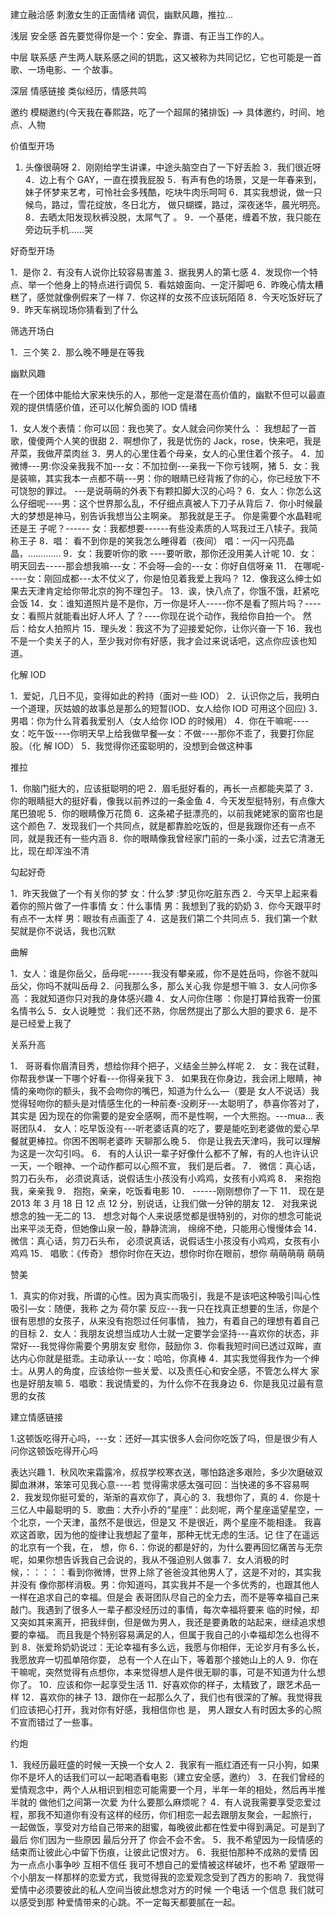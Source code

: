 建立融洽感
	刺激女生的正面情绪 调侃，幽默风趣，推拉...

浅层 安全感
	首先要觉得你是一个：安全、靠谱、有正当工作的人。
	
中层 联系感
	产生两人联系感之间的钥匙，这又被称为共同记忆，它也可能是一首歌、一场电影、一
个故事。

深层 情感链接
	类似经历，情感共鸣

邀约
	模糊邀约(今天我在春熙路，吃了一个超屌的猪排饭) --> 具体邀约，时间、地点、人物


价值型开场

1. 头像很萌呀
2．刚刚给学生讲课，中途头脑空白了一下好丢脸
3．我们很近呀
4．边上有个 GAY，一直在摸我屁股
5．有声有色的场景，又是一年春来到，妹子怀梦来艺考，可怜社会多残酷，吃块牛肉乐呵呵
6．其实我想说，做一只候鸟，路过，雪花绽放，冬日北方， 做只蝴蝶，路过，深夜迷华，晨光明亮。
8．去晒太阳发现秋裤没脱，太屌气了 。
9．一个基佬，缠着不放，我只能在旁边玩手机……哭


好奇型开场

1．是你
2．有没有人说你比较容易害羞
3．据我男人的第七感
4．发现你一个特点、举一个他身上的特点进行调侃
5．看姑娘面向、一定汗脚吧
6．昨晚心情太糟糕了，感觉就像例假来了一样
7．你这样的女孩不应该玩陌陌
8．今天吃饭好玩了
9．昨天车祸现场你猜看到了什么


筛选开场白

1．三个笑
2．那么晚不睡是在等我



幽默风趣

在一个团体中能给大家来快乐的人，那他一定是潜在高价值的，幽默不但可以最直观的提供情感价值，还可以化解负面的 IOD 情绪

1．女人发个表情：你可以回：我也笑了。女人就会问你笑什么 ： 我想起了一首歌，傻傻两个人笑的很甜
2．啊想你了，我是忧伤的 Jack，rose，快来吧，我是芹菜，我做芹菜肉丝
3．男人的心里住着个母亲，女人的心里住着个孩子。
4．加微博---男:你没亲我我不加---女：不加拉倒---亲我一下你亏钱啊，猪
5．女：我是装嘛，其实我本一点都不萌---男：你的眼睛已经背叛了你的心，你已经放下不可饶恕的罪过。
---是说萌萌的外表下有颗扣脚大汉的心吗？
6．女人：你怎么这么仔细呢----男：这个世界那么乱，不仔细点真被人下刀子从背后
7．你小时候最大的梦想是神马，别告诉我想当公主啊亲。 那我就是王子。 你是需要个水晶鞋呢还是王
子呢？------ 女：我都想要------有些没素质的人骂我过王八犊子。我简称王子
8．唱： 看不到你是的笑我怎么睡得着（夜间）
唱：一闪一闪亮晶晶，………….
9．女：我要听你的歌 ----要听歌，那你还没用美人计呢
10．女：明天回去-----那会想我嘛---女：不会呀—会的---女：你好自信呀亲
11． 在哪呢-----女：刚回成都---太不仗义了，你是怕见着我爱上我吗？
12．像我这么绅士如果去天津肯定给你带北京的狗不理包子。
13．诶，快八点了，你饿不饿，赶紧吃会饭
14．女：谁知道照片是不是你，万一你是坏人-----你不是看了照片吗？----女：看照片就能看出好人坏人
了？----你现在说个动作，我给你自拍一个。 然后：给女人拍照片
15．理头发：我这不为了迎接爱妃你，让你兴奋一下
16．我也不是一个卖关子的人，至少我对你有好感，我才会过来说话吧，这点你应该也知道。

化解 IOD

1．爱妃，几日不见，变得如此的矜持（面对一些 IOD）
2．认识你之后，我明白一个道理，灰姑娘的故事总是那么的短暂(IOD、女人给你 IOD 可用这个回应)
3．男唱：你为什么背着我爱别人（女人给你 IOD 的时候用）
4．你在干嘛呢----女：吃午饭----你明天早上给我做早餐—女：不做----那你不乖了，我要打你屁股。（化
解 IOD）
5．我觉得你还蛮聪明的，没想到会做这种事


推拉

1．你脑门挺大的，应该挺聪明的吧
2．眉毛挺好看的，再长一点都能夹菜了
3．你的眼睛挺大的挺好看，像我以前养过的一条金鱼
4．今天发型挺特别，有点像大尾巴狼呢
5．你的眼睛像万花筒
6．这条裙子挺漂亮的，以前我姥姥家的窗帘也是这个颜色
7．发现我们一个共同点，就是都靠脸吃饭的，但是我跟你还有一点不同，就是我还有一些内涵
8．你的眼睛像我曾经家门前的一条小溪，过去它清澈无比，现在却浑浊不清

勾起好奇

1．昨天我做了一个有关你的梦 女：什么梦 :梦见你吃脏东西
2．今天早上起来看着你的照片做了一件事情 女：什么事情 男：我想到了我的奶奶
3．你今天跟平时有点不一太样 男：眼妆有点画歪了
4．这是我们第二个共同点
5．我们第一个默契就是你不说话，我也沉默


曲解

1．女人：谁是你岳父，岳母呢------我没有攀亲戚，你不是姓岳吗，你爸不就叫岳父，你吗不就叫岳母
2．问我那么多，那么关心我 你是想干嘛
3．女人问你多高 ：我就知道你只对我的身体感兴趣
4．女人问你住哪 ：你是打算给我寄一份匿名情书么
5．女人说睡觉 ：我们还不熟，你居然提出了那么大胆的要求
6．是不是已经爱上我了



关系升高

1． 哥哥看你眉清目秀，想给你拜个把子，义结金兰肿么样呢
2． 女：我在试鞋，你帮我参谋一下哪个好看---你得亲我下
3． 如果我在你身边，我会闭上眼睛，神情的亲吻你的额头，我不会吻你的嘴巴，知道为什么么—（要是
女人不说话）我觉得轻吻你的额头是对情感生化的一种前奏-没刷牙---太聪明了，恭喜你答对了，其实是
因为现在的你需要的是安全感啊，而不是性啊，一个大熊抱。---mua…
表哥团队4． 女人：吃早饭没有---听老婆话真的吃了，要是能吃到老婆做的爱心早餐就更棒拉。你困不困啊老婆昨
天聊那么晚
5． 你是让我去天津吗，我可以理解为这是一次勾引吗。
6． 有的人认识一辈子好像什么都不了解，有的人也许认识一天，一个眼神、一个动作都可以心照不宣，
我们是后者。
7． 微信：真心话，剪刀石头布， 必须说真话，说假话生小孩没有小鸡鸡，女孩有小鸡鸡
8． 来抱抱我，亲亲我
9． 抱抱，亲亲，吃饭看电影
10． ------刚刚想你了一下
11． 现在是 2013 年 3 月 18 日 12 点 12 分，别说话，让我们做一分钟的朋友
12． 对我来说想念的独一无二的
13． 想念对每个人来说感觉都是很特别的，对你的想念可能说出来平淡无奇，但她像山泉一般，静静流淌，
绵绵不绝，只能用心慢慢体会
14． 微信：真心话，剪刀石头布， 必须说真话，说假话生小孩没有小鸡鸡，女孩有小鸡鸡
15． 唱歌：《传奇》 想你时你在天边，想你时你在眼前，想你 萌萌萌萌 萌萌


赞美

1．真实的你对我，所谓的心性。因为真实而吸引，我是不是该吧这种吸引叫心性吸引—女：随便，我称
之为 荷尔蒙 反应---我一只在找真正想要的生活，你是个很有思想的女孩子，从来没有抱怨过任何事情，
独力，有着自己的理想有着自己的目标
2．女人：我朋友说想当成功人士就一定要学会坚持---喜欢你的状态，非常好---我觉得你需要个男朋友安
慰你，鼓励你
3．你看我短时间已透过双眸，直达内心你就是挺乖。主动承认---女：哈哈，你真棒
4．其实我觉得我作为一个绅士。从男人的角度，应该给你一些关爱、以及责任心和安全感，不管怎么样大
家也是好朋友嘛
5．唱歌：我说情爱的，为什么你不在我身边
6．你是我见过最有意思的女孩



建立情感链接

1.这顿饭吃得开心吗，---女：还好—其实很多人会问你吃饭了吗，但是很少有人问你这顿饭吃得开心吗

表达兴趣
1．秋风吹来霜露冷，叔叔学校寒衣送，哪怕路途多艰险，多少次磨破双脚血淋淋，笨笨可见我心意----若
觉得需求感太强可回：当快递的多不容易啊
2．我发现你挺可爱的，渐渐的喜欢你了，真心的
3．我想你了，真的
4．你是十三亿人中最聪明的
5．歌曲：大乔小乔的“星座”：此刻呢，两个星座遥望星空，一个北京，一个天津，虽然不是很远，但是又
不是很近，两个星座不能相逢。 我喜欢这首歌，因为他的旋律让我想起了童年，那种无忧无虑的生活。记
住了在遥远的北京有一个我，在， 想，你
6．：你说的都是好的，为什么要再回忆痛苦与无奈呢，如果你想告诉我自己会说的，我从不强迫别人做事
7．女人消极的时候，：：：：：看到你微博，世界上除了爸爸没其他男人了，这是不对的，其实我并没有
像你那样消极。男：你知道吗，其实我并不是一个多优秀的，也跟其他人一样在追求自己的幸福。但是会
表哥团队尽自己的全力去，而不是等幸福自己来敲门。我遇到了很多人一辈子都没经历过的事情，每次幸福将要来
临的时候，却又突如其来离开，把我绊倒，但是做为男人，我还是要勇敢的站起来，继续追求想要的幸福。
而且我是个特别容易满足的人，但属于我自己的小幸福却怎么也得不到
8．张爱玲奶奶说过：无论幸福有多么远，我愿与你相伴，无论岁月有多么长，我愿放弃一切孤单陪你耍，
总有一个人在山下，等着那个接她山上的人
9．你在干嘛呢，突然觉得有点想你，本来觉得想人是件很无聊的事，可是不知道为什么想你了。
10．应该和你一起享受生活
11．好喜欢你的样子，太精致了，跟艺术品一样
12．喜欢你的袜子
13．跟你在一起那么久了，我们也有很深的了解。我觉得我们应该把心打开，我对你有好感，我相信你也
是， 男人跟女人有时因太多的心照不宣而错过了一些事。


约炮

1．我经历最旺盛的时候一天换一个女人
2．我家有一瓶红酒还有一只小狗，如果你不是坏人的话我们可以一起喝酒看电影（建立安全感，邀约）
3．在我们曾经的爱情观念中，两个人从相识到相恋可能需要一个月，半年一年的相处，然后再半推半就的
做他们之间第一次爱 为什么要那么麻烦呢？
4．有人说我需要享受恋爱过程，那我不知道你有没有这样的经历，你们相恋一起去跟朋友聚会，一起旅行，
一起做饭，享受对方给自己带来的甜蜜，每晚彼此都在性爱中得到满足。可是到了最后 你们因为一些原因
最后分开了 你会不会不舍。
5．我不希望因为一段情感的结束而让彼此心中留下伤痕，让彼此记恨对方。
6．我挺怕那种不成熟的爱情 因为一点点小事争吵 互相不信任 我可不想自己的爱情被这样破坏，也不希
望跟带一个小朋友一样那样的恋爱方式，我觉得我的恋爱观念受到了西方的影响
7．我觉得爱情中必须要彼此的私人空间当彼此想念对方的时候 一个电话 一个信息 我们就可以感受到那
种爱情带来的心跳。不一定每天都要腻在一起。